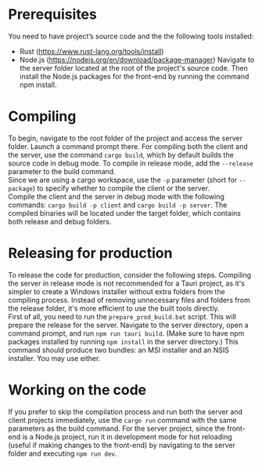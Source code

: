 # Prerequisites

You need to have project’s source code and the the following tools installed:

- Rust (https://www.rust-lang.org/tools/install)
- Node.js (https://nodejs.org/en/download/package-manager)
  Navigate to the server folder located at the root of the project's source code.
  Then install the Node.js packages for the front-end by running the command npm install.

# Compiling

To begin, navigate to the root folder of the project and access the server folder. Launch a command prompt there. For compiling both the client and the server, use the command `cargo build`, which by default builds the source code in debug mode. To compile in release mode, add the `--release` parameter to the build command.  
Since we are using a cargo workspace, use the `-p` parameter (short for `--package`) to specify whether to compile the client or the server.  
Compile the client and the server in debug mode with the following commands: `cargo build -p client` and `cargo build -p server`. The compiled binaries will be located under the target folder, which contains both release and debug folders.

# Releasing for production

To release the code for production, consider the following steps. Compiling the server in release mode is not recommended for a Tauri project, as it's simpler to create a Windows installer without extra folders from the compiling process. Instead of removing unnecessary files and folders from the release folder, it's more efficient to use the built tools directly.  
First of all, you need to run the `prepare_prod_build.bat` script. This will prepare the release for the server.
Navigate to the server directory, open a command prompt, and run `npm run tauri build`. (Make sure to have npm packages installed by running `npm install` in the server directory.) This command should produce two bundles: an MSI installer and an NSIS installer. You may use either.

# Working on the code

If you prefer to skip the compilation process and run both the server and client projects immediately, use the `cargo run` command with the same parameters as the build command. For the server project, since the front-end is a Node.js project, run it in development mode for hot reloading (useful if making changes to the front-end) by navigating to the server folder and executing `npm run dev`.
